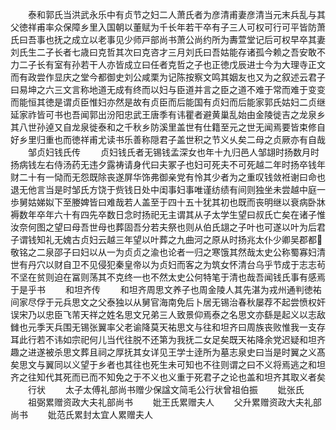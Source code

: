 <!-- { "loadSidebar": true } -->
　　泰和郭氏当洪武永乐中有贞节之妇二人萧氏者为彦清甫妻彦清当元末兵乱与其父徳祥甫率众保障乡里入国朝以董赋为千长年若干卒有子三人可权可行可平皆防萧氏曰吾事也抚之成立以老事见少师戸部尚书萧公尚约所为夀萱堂记后可权早卒其妻刘氏生二子长者七歳曰克哲其次曰克咨才三月刘氏曰吾姑能存诸孤今赖之吾安敢不力二子长有室有孙若干人亦皆成立曰任者克哲之子也正徳戊辰进士今为大理寺正文而有政尝作显庆之堂今都御史刘公咸栗为记陈按察文鸣其姻友也又为之叙述云君子曰易坤之六三文言称地道无成有终而以妇与臣道并言之臣之道不难于常而难于变变而能恒其徳是谓贞臣惟妇亦然是故有贞臣而后能国有贞妇而后能家郭氏姑妇二贞继延家祚皆可书也吾闻郭出汾阳忠武王唐季有讳瞿者避黄巢乱始由金陵徙吉之龙泉乡其八世孙逴又自龙泉徙泰和之千秋乡防溪里盖世有仕籍至元之世无闻焉要皆束修自好乡里归重也而徳祥甫尤读书乐善称隠君子盖世积之节义乆矣二母之贞厥亦有自哉
　　邹贞妇钱氏传
　　贞妇钱氏者无锡钱孟深女也年十九归邑人邹翃时扬数月时扬病钱左右侍汤药无违夕露祷请身代曰夫冢子也妇可死夫不可死越二年时扬卒钱年财二十有一恸而无怨既除丧遂屏华饰弗御亲党有怜其少者为之重叹钱敛袵谢曰命也退无他言当是时邹氏方饶于赀钱日处中闺事妇事唯谨纺绩有间则独坐未尝越中庭一歩舅姑娣姒下至媵婢皆曰难哉若人盖至于四十五十犹其初也既而丧明继以衰病卧牀褥数年卒年六十有四先卒数日念时扬祀无主谓其从子太学生望曰叔氏亡矣在诸子惟汝奈何图之望曰母吾世母也葬固吾分若夫祭也则从伯氏翃之子叶也可遂以叶为后君子谓钱知礼无媿古贞妇云越三年望以叶葬之九曲河之原从时扬兆太仆少卿吴郡都敬铭之二泉邵子曰妇以从一为贞贞之渝也论者一归之寒饿其然哉太史公称蜀寡妇清世有丹穴以财自卫不见侵犯秦皇帝以为贞妇而客之为筑女怀清台乌乎节成于志志茍不坚在贫则迫在冨则荡其不克终一也不然太史公何特笔于清也哉吾闻钱氏事有感焉于是乎书
　　和坦齐传
　　和坦齐周思文养子也周金陵人其先湛为戎州通判徳祐间家尽俘于元兵思文之父泰独以从舅官海南免后卜居无锡治春秋屡荐不起尝愤权奸误宋乃以忠臣飞芾天祥之姓名思文兄弟三人致景仰焉泰之名思文亦繇是起义以志敌雠也元季天兵围无锡张翼率父老谕降莫天祐思文与往和坦齐曰周族丧败惟我一支存耳此行若不讳如宗祀何儿当代往脱不还第为我抚二女足矣既天祐降余党迟疑和坦齐趣之进遂被杀思文葬且祠之厚抚其女详见王学士逹所为墓志泉史曰当是时翼之义髙矣思文与翼同以义望于乡者也其往也死生未可知也不往则谓之曰不义将焉逃之和坦齐之往知代其死而已而不知免之于不义也义重于死君子之论也盖和坦齐其取义者矣
　　行状
　　太子太傅礼部尚书赠少保諡文简毛公行状曾祖伯振
　　妣张氏
　　祖弼累赠资政大夫礼部尚书
　　妣王氏累赠夫人
　　父升累赠资政大夫礼部尚书
　　妣范氏累封太宜人累赠夫人
